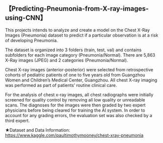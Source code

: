 ## 【**Predicting-Pneumonia-from-X-ray-images-using-CNN**】

This projects intends to analyze and create a model on the Chest X-Ray Images (Pneumonia) dataset to predict if a particular observation is at a risk of developing Pneumonia.<br />

The dataset is organized into 3 folders (train, test, val) and contains subfolders for each image category (Pneumonia/Normal). There are 5,863 X-Ray images (JPEG) and 2 categories (Pneumonia/Normal). <br />

Chest X-ray images (anterior-posterior) were selected from retrospective cohorts of pediatric patients of one to five years old from Guangzhou Women and Children’s Medical Center, Guangzhou. All chest X-ray imaging was performed as part of patients’ routine clinical care. <br />

For the analysis of chest x-ray images, all chest radiographs were initially screened for quality control by removing all low quality or unreadable scans. The diagnoses for the images were then graded by two expert physicians before being cleared for training the AI system. In order to account for any grading errors, the evaluation set was also checked by a third expert. <br />

★Dataset and Data Information:  https://www.kaggle.com/paultimothymooney/chest-xray-pneumonia 
